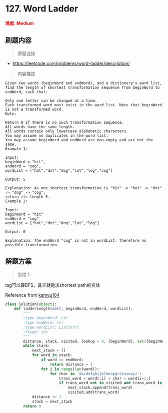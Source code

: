 # 127. Word Ladder

**<font color=red>难度: Medium</font>**

## 刷题内容

> 原题连接

* https://leetcode.com/problems/word-ladder/description/

> 内容描述

```
Given two words (beginWord and endWord), and a dictionary's word list, find the length of shortest transformation sequence from beginWord to endWord, such that:

Only one letter can be changed at a time.
Each transformed word must exist in the word list. Note that beginWord is not a transformed word.
Note:

Return 0 if there is no such transformation sequence.
All words have the same length.
All words contain only lowercase alphabetic characters.
You may assume no duplicates in the word list.
You may assume beginWord and endWord are non-empty and are not the same.
Example 1:

Input:
beginWord = "hit",
endWord = "cog",
wordList = ["hot","dot","dog","lot","log","cog"]

Output: 5

Explanation: As one shortest transformation is "hit" -> "hot" -> "dot" -> "dog" -> "cog",
return its length 5.
Example 2:

Input:
beginWord = "hit"
endWord = "cog"
wordList = ["hot","dot","dog","lot","log"]

Output: 0

Explanation: The endWord "cog" is not in wordList, therefore no possible transformation.

```

## 解题方案

> 思路 1

tag可以算BFS，其实就是求shortest path的变体

Reference from [kamyu104](https://github.com/kamyu104/LeetCode/blob/71e0ba555ee49befa01fcd9fc78c3528e2ab63a9/Python/word-ladder.py)

```python
class Solution(object):
    def ladderLength(self, beginWord, endWord, wordList):
        """
        :type beginWord: str
        :type endWord: str
        :type wordList: List[str]
        :rtype: int
        """
        distance, stack, visited, lookup = 0, [beginWord], set([beginWord]), set(wordList)
        while stack:
            next_stack = []
            for word in stack:
                if word == endWord:
                    return distance + 1
                for i in range(len(word)):
                    for char in 'abcdefghijklmnopqrstuvwxyz':
                        trans_word = word[:i] + char + word[i+1:]
                        if trans_word not in visited and trans_word in lookup:
                            next_stack.append(trans_word)
                            visited.add(trans_word)
            distance += 1
            stack = next_stack
        return 0
```
